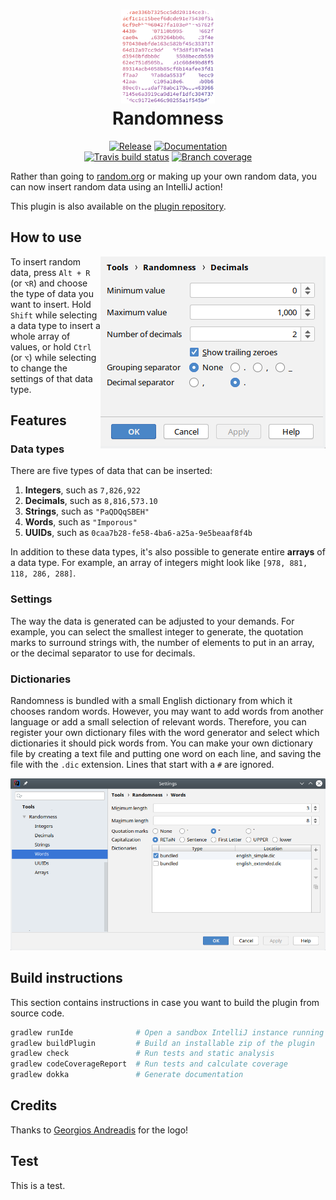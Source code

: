 <h1 align="center">
<img src=".github/logo.png" width="150"/>
<br/>
Randomness
</h1>

<p align="center">
    <a href="https://plugins.jetbrains.com/plugin/9836-randomness"><img src="https://img.shields.io/github/release/FWDekker/intellij-randomness.svg?style=for-the-badge" alt="Release" /></a>
    <a href="https://fwdekker.github.io/intellij-randomness/"><img src="https://img.shields.io/badge/documentation-ready-blue.svg?style=for-the-badge" alt="Documentation" /></a>
    <br />
    <a href="https://travis-ci.org/FWDekker/intellij-randomness"><img src="https://img.shields.io/travis/FWDekker/intellij-randomness/master.svg?style=for-the-badge" alt="Travis build status" /></a>
    <a href="https://codecov.io/gh/FWDekker/intellij-randomness"><img src="https://img.shields.io/codecov/c/github/FWDekker/intellij-randomness.svg?style=for-the-badge" alt="Branch coverage" /></a>
</p>

Rather than going to [random.org](https://www.random.org/) or making up your own random data, you can now insert random data using an IntelliJ action!

This plugin is also available on the [plugin repository](https://plugins.jetbrains.com/plugin/9836-randomness).


## How to use
<img align="right" src=".github/string-settings-cropped.png" alt="String settings" />

To insert random data, press `Alt + R` (or `⌥R`) and choose the type of data you want to insert. Hold `Shift` while selecting a data type to insert a whole array of values, or hold `Ctrl` (or `⌥`) while selecting to change the settings of that data type.


## Features
### Data types
There are five types of data that can be inserted:
1. **Integers**, such as `7,826,922`
2. **Decimals**, such as `8,816,573.10`
3. **Strings**, such as `"PaQDQqSBEH"`
4. **Words**, such as `"Imporous"`
5. **UUIDs**, such as `0caa7b28-fe58-4ba6-a25a-9e5beaaf8f4b`

In addition to these data types, it's also possible to generate entire **arrays** of a data type. For example, an array of integers might look like `[978, 881, 118, 286, 288]`.

### Settings
The way the data is generated can be adjusted to your demands. For example, you can select the smallest integer to generate, the quotation marks to surround strings with, the number of elements to put in an array, or the decimal separator to use for decimals.

### Dictionaries
Randomness is bundled with a small English dictionary from which it chooses random words. However, you may want to add words from another language or add a small selection of relevant words. Therefore, you can register your own dictionary files with the word generator and select which dictionaries it should pick words from. You can make your own dictionary file by creating a text file and putting one word on each line, and saving the file with the `.dic` extension. Lines that start with a `#` are ignored.

<p align="center"><img src=".github/word-settings.png" alt="Dictionary settings" /></p>


## Build instructions
This section contains instructions in case you want to build the plugin from source code.

```bash
gradlew runIde              # Open a sandbox IntelliJ instance running the plugin
gradlew buildPlugin         # Build an installable zip of the plugin
gradlew check               # Run tests and static analysis
gradlew codeCoverageReport  # Run tests and calculate coverage
gradlew dokka               # Generate documentation
```


## Credits
Thanks to [Georgios Andreadis](https://github.com/gandreadis) for the logo!


## Test
This is a test.
